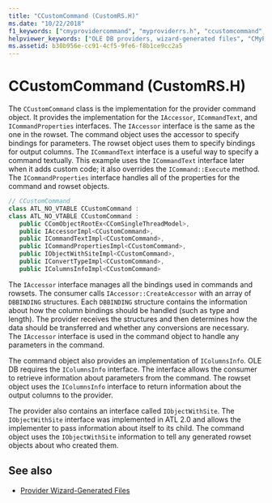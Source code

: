 ```yaml
---
title: "CCustomCommand (CustomRS.H)"
ms.date: "10/22/2018"
f1_keywords: ["cmyprovidercommand", "myproviderrs.h", "ccustomcommand", "customrs.h"]
helpviewer_keywords: ["OLE DB providers, wizard-generated files", "CMyProviderCommand class in MyProviderRS.H", "CCustomCommand class in CustomRS.H"]
ms.assetid: b30b956e-cc91-4cf5-9fe6-f8b1ce9cc2a5
---
```

# CCustomCommand (CustomRS.H)

The `CCustomCommand` class is the implementation for the provider command object. It provides the implementation for the `IAccessor`, `ICommandText`, and `ICommandProperties` interfaces. The `IAccessor` interface is the same as the one in the rowset. The command object uses the accessor to specify bindings for parameters. The rowset object uses them to specify bindings for output columns. The `ICommandText` interface is a useful way to specify a command textually. This example uses the `ICommandText` interface later when it adds custom code; it also overrides the `ICommand::Execute` method. The `ICommandProperties` interface handles all of the properties for the command and rowset objects.

```cpp
// CCustomCommand
class ATL_NO_VTABLE CCustomCommand :
class ATL_NO_VTABLE CCustomCommand :
   public CComObjectRootEx<CComSingleThreadModel>,
   public IAccessorImpl<CCustomCommand>,
   public ICommandTextImpl<CCustomCommand>,
   public ICommandPropertiesImpl<CCustomCommand>,
   public IObjectWithSiteImpl<CCustomCommand>,
   public IConvertTypeImpl<CCustomCommand>,
   public IColumnsInfoImpl<CCustomCommand>
```

The `IAccessor` interface manages all the bindings used in commands and rowsets. The consumer calls `IAccessor::CreateAccessor` with an array of `DBBINDING` structures. Each `DBBINDING` structure contains the information about how the column bindings should be handled (such as type and length). The provider receives the structures and then determines how the data should be transferred and whether any conversions are necessary. The `IAccessor` interface is used in the command object to handle any parameters in the command.

The command object also provides an implementation of `IColumnsInfo`. OLE DB requires the `IColumnsInfo` interface. The interface allows the consumer to retrieve information about parameters from the command. The rowset object uses the `IColumnsInfo` interface to return information about the output columns to the provider.

The provider also contains an interface called `IObjectWithSite`. The `IObjectWithSite` interface was implemented in ATL 2.0 and allows the implementer to pass information about itself to its child. The command object uses the `IObjectWithSite` information to tell any generated rowset objects about who created them.

## See also

- [Provider Wizard-Generated Files](../../data/oledb/provider-wizard-generated-files.md)

